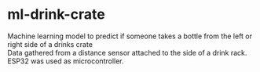 # ml-drink-crate

Machine learning model to predict if someone takes a bottle from the left or right side of a drinks crate
<br>Data gathered from a distance sensor attached to the side of a drink rack.
<br>ESP32 was used as microcontroller.
